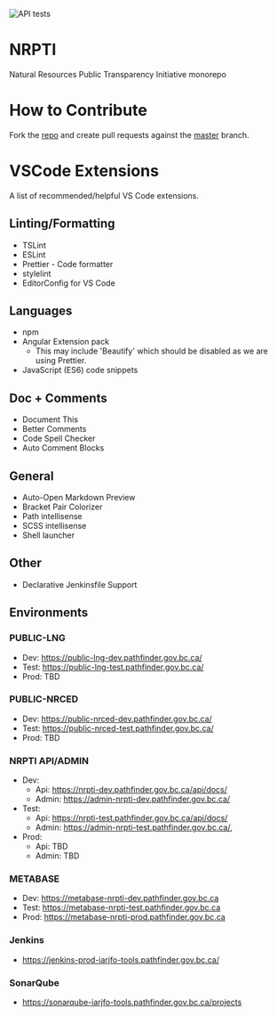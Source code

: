 ![API tests](https://github.com/bcgov/NRPTI/workflows/NRPTI%20API%20tests/badge.svg)

# NRPTI

Natural Resources Public Transparency Initiative monorepo

# How to Contribute

Fork the [repo](https://github.com/bcgov/NRPTI) and create pull requests against the [master](https://github.com/bcgov/NRPTI/tree/master) branch.

# VSCode Extensions

A list of recommended/helpful VS Code extensions.

## Linting/Formatting

- TSLint
- ESLint
- Prettier - Code formatter
- stylelint
- EditorConfig for VS Code

## Languages

- npm
- Angular Extension pack
  - This may include 'Beautify' which should be disabled as we are using Prettier.
- JavaScript (ES6) code snippets

## Doc + Comments

- Document This
- Better Comments
- Code Spell Checker
- Auto Comment Blocks

## General

- Auto-Open Markdown Preview
- Bracket Pair Colorizer
- Path intellisense
- SCSS intellisense
- Shell launcher

## Other

- Declarative Jenkinsfile Support

## Environments

### PUBLIC-LNG
- Dev: https://public-lng-dev.pathfinder.gov.bc.ca/
- Test: https://public-lng-test.pathfinder.gov.bc.ca/
- Prod: TBD

### PUBLIC-NRCED
- Dev: https://public-nrced-dev.pathfinder.gov.bc.ca/
- Test: https://public-nrced-test.pathfinder.gov.bc.ca/
- Prod: TBD

### NRPTI API/ADMIN
- Dev:
  - Api: https://nrpti-dev.pathfinder.gov.bc.ca/api/docs/
  - Admin: https://admin-nrpti-dev.pathfinder.gov.bc.ca/
- Test:
  - Api: https://nrpti-test.pathfinder.gov.bc.ca/api/docs/
  - Admin: https://admin-nrpti-test.pathfinder.gov.bc.ca/,
- Prod:
  - Api: TBD
  - Admin: TBD
  
### METABASE
- Dev: https://metabase-nrpti-dev.pathfinder.gov.bc.ca
- Test: https://metabase-nrpti-test.pathfinder.gov.bc.ca
- Prod: https://metabase-nrpti-prod.pathfinder.gov.bc.ca

### Jenkins
- https://jenkins-prod-iarjfo-tools.pathfinder.gov.bc.ca/

### SonarQube
- https://sonarqube-iarjfo-tools.pathfinder.gov.bc.ca/projects
